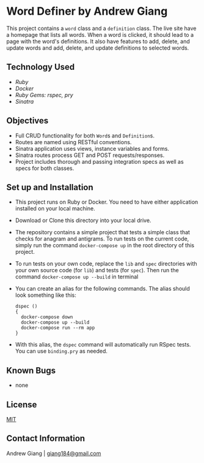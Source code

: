 # Word Definer by Andrew Giang
This project contains a `word` class and a `definition` class. The live site have a homepage that lists all words. When a word is clicked, it should lead to a page with the word's definitions. It also have features to add, delete, and update words and add, delete, and update definitions to selected words.

## Technology Used
* _Ruby_
* _Docker_
* _Ruby Gems: rspec, pry_
* _Sinatra_

## Objectives

* Full CRUD functionality for both `Word`s and `Definition`s.
* Routes are named using RESTful conventions.
* Sinatra application uses views, instance variables and forms.
* Sinatra routes process GET and POST requests/responses.
* Project includes thorough and passing integration specs as well as specs for both classes.

## Set up and Installation

* This project runs on Ruby or Docker. You need to have either application installed on your local machine.
* Download or Clone this directory into your local drive. 
* The repository contains a simple project that tests a simple class that checks for anagram and antigrams. To run tests on the current code, simply run the command `docker-compose up` in the root directory of this project.
* To run tests on your own code, replace the `lib` and `spec` directories with your own source code (for `lib`) and tests (for `spec`). Then run the command `docker-compose up --build` in terminal
* You can create an alias for the following commands. The alias should look something like this:
      
      dspec ()
      {
        docker-compose down
        docker-compose up --build
        docker-compose run --rm app
      }
      
* With this alias, the `dspec` command will automatically run RSpec tests. You can use `binding.pry` as needed.

## Known Bugs

* none

## License

[MIT](https://en.wikipedia.org/wiki/MIT_License)

## Contact Information

Andrew Giang | giang184@gmail.com